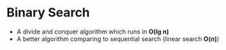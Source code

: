 # Binary Search

- A divide and conquer algorithm which runs in **O(lg n)**
- A better algorithm comparing to sequential search (linear search **O(n)**)
